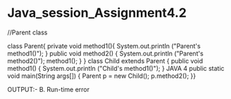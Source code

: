 # Java_session_Assignment4.2
//Parent class

class Parent{
private void method1(){
 System.out.println ("Parent's method1()");
}
public void method2() {
 System.out.println ("Parent's method2()");
method1();
}
}
 class Child extends Parent {
 public void method1() {
 System.out.println ("Child's method1()");
} 
JAVA
4
public static void main(String args[]) {
Parent p = new Child();
p.method2();
}}

OUTPUT:-
B. Run-time error

